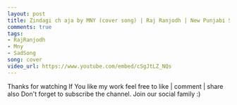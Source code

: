 ```yaml
---
layout: post
title: Zindagi ch aja by MNY (cover song) | Raj Ranjodh | New Punjabi Song 2017
comments: true
tags:
- RajRanjodh
- Mny
- SadSong
song: cover
video_url: https://www.youtube.com/embed/cSgJtLZ_NQs
---
```


Thanks for watching If You like my work feel free to like | comment | share also Don't forget to subscribe the channel. 
Join our social family :)
